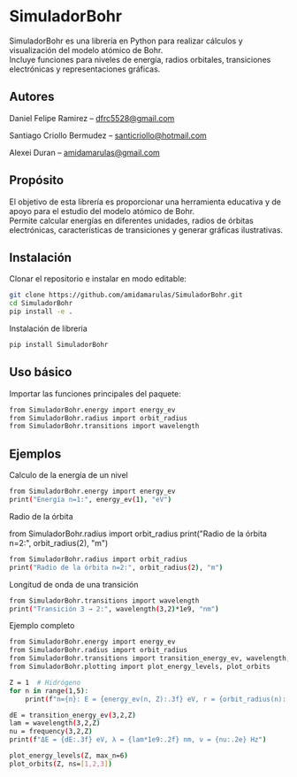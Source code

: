 # SimuladorBohr

SimuladorBohr es una librería en Python para realizar cálculos y visualización del modelo atómico de Bohr.  
Incluye funciones para niveles de energía, radios orbitales, transiciones electrónicas y representaciones gráficas.

## Autores
Daniel Felipe Ramirez – dfrc5528@gmail.com

Santiago Criollo Bermudez – santicriollo@hotmail.com

Alexei Duran – amidamarulas@gmail.com

## Propósito

El objetivo de esta librería es proporcionar una herramienta educativa y de apoyo para el estudio del modelo atómico de Bohr.  
Permite calcular energías en diferentes unidades, radios de órbitas electrónicas, características de transiciones y generar gráficas ilustrativas.

## Instalación

Clonar el repositorio e instalar en modo editable:

```bash
git clone https://github.com/amidamarulas/SimuladorBohr.git
cd SimuladorBohr
pip install -e .
```

Instalación de libreria

```bash
pip install SimuladorBohr
```

## Uso básico

Importar las funciones principales del paquete:

```bash
from SimuladorBohr.energy import energy_ev
from SimuladorBohr.radius import orbit_radius
from SimuladorBohr.transitions import wavelength
```

## Ejemplos

Calculo de la energía de un nivel

```bash
from SimuladorBohr.energy import energy_ev
print("Energía n=1:", energy_ev(1), "eV")
```

Radio de la órbita

from SimuladorBohr.radius import orbit_radius
print("Radio de la órbita n=2:", orbit_radius(2), "m")

```bash
from SimuladorBohr.radius import orbit_radius
print("Radio de la órbita n=2:", orbit_radius(2), "m")
```

Longitud de onda de una transición
```bash
from SimuladorBohr.transitions import wavelength
print("Transición 3 → 2:", wavelength(3,2)*1e9, "nm")
```

Ejemplo completo
```bash
from SimuladorBohr.energy import energy_ev
from SimuladorBohr.radius import orbit_radius
from SimuladorBohr.transitions import transition_energy_ev, wavelength, frequency
from SimuladorBohr.plotting import plot_energy_levels, plot_orbits

Z = 1  # Hidrógeno
for n in range(1,5):
    print(f"n={n}: E = {energy_ev(n, Z):.3f} eV, r = {orbit_radius(n):.2e} m")

dE = transition_energy_ev(3,2,Z)
lam = wavelength(3,2,Z)
nu = frequency(3,2,Z)
print(f"ΔE = {dE:.3f} eV, λ = {lam*1e9:.2f} nm, ν = {nu:.2e} Hz")

plot_energy_levels(Z, max_n=6)
plot_orbits(Z, ns=[1,2,3])
```